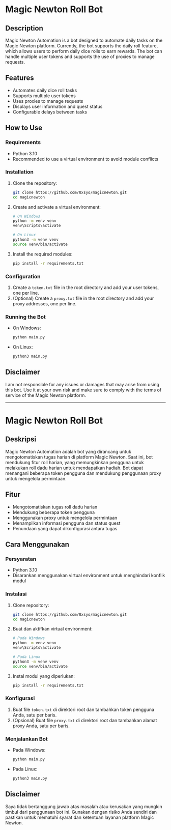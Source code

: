 # Magic Newton Roll Bot

## Description

Magic Newton Automation is a bot designed to automate daily tasks on the Magic Newton platform. Currently, the bot supports the daily roll feature, which allows users to perform daily dice rolls to earn rewards. The bot can handle multiple user tokens and supports the use of proxies to manage requests.

## Features

- Automates daily dice roll tasks
- Supports multiple user tokens
- Uses proxies to manage requests
- Displays user information and quest status
- Configurable delays between tasks

## How to Use

### Requirements

- Python 3.10
- Recommended to use a virtual environment to avoid module conflicts

### Installation

1. Clone the repository:
    ```bash
    git clone https://github.com/0xsyo/magicnewton.git
    cd magicnewton
    ```

2. Create and activate a virtual environment:
    ```bash
    # On Windows
    python -m venv venv
    venv\Scripts\activate

    # On Linux
    python3 -m venv venv
    source venv/bin/activate
    ```

3. Install the required modules:
    ```bash
    pip install -r requirements.txt
    ```

### Configuration

1. Create a `token.txt` file in the root directory and add your user tokens, one per line.
2. (Optional) Create a `proxy.txt` file in the root directory and add your proxy addresses, one per line.

### Running the Bot

- On Windows:
    ```bash
    python main.py
    ```

- On Linux:
    ```bash
    python3 main.py
    ```

## Disclaimer

I am not responsible for any issues or damages that may arise from using this bot. Use it at your own risk and make sure to comply with the terms of service of the Magic Newton platform.

---

# Magic Newton Roll Bot

## Deskripsi

Magic Newton Automation adalah bot yang dirancang untuk mengotomatiskan tugas harian di platform Magic Newton. Saat ini, bot mendukung fitur roll harian, yang memungkinkan pengguna untuk melakukan roll dadu harian untuk mendapatkan hadiah. Bot dapat menangani beberapa token pengguna dan mendukung penggunaan proxy untuk mengelola permintaan.

## Fitur

- Mengotomatiskan tugas roll dadu harian
- Mendukung beberapa token pengguna
- Menggunakan proxy untuk mengelola permintaan
- Menampilkan informasi pengguna dan status quest
- Penundaan yang dapat dikonfigurasi antara tugas

## Cara Menggunakan

### Persyaratan

- Python 3.10
- Disarankan menggunakan virtual environment untuk menghindari konflik modul

### Instalasi

1. Clone repository:
    ```bash
    git clone https://github.com/0xsyo/magicnewton.git
    cd magicnewton
    ```

2. Buat dan aktifkan virtual environment:
    ```bash
    # Pada Windows
    python -m venv venv
    venv\Scripts\activate

    # Pada Linux
    python3 -m venv venv
    source venv/bin/activate
    ```

3. Instal modul yang diperlukan:
    ```bash
    pip install -r requirements.txt
    ```

### Konfigurasi

1. Buat file `token.txt` di direktori root dan tambahkan token pengguna Anda, satu per baris.
2. (Opsional) Buat file `proxy.txt` di direktori root dan tambahkan alamat proxy Anda, satu per baris.

### Menjalankan Bot

- Pada Windows:
    ```bash
    python main.py
    ```

- Pada Linux:
    ```bash
    python3 main.py
    ```

## Disclaimer

Saya tidak bertanggung jawab atas masalah atau kerusakan yang mungkin timbul dari penggunaan bot ini. Gunakan dengan risiko Anda sendiri dan pastikan untuk mematuhi syarat dan ketentuan layanan platform Magic Newton.
